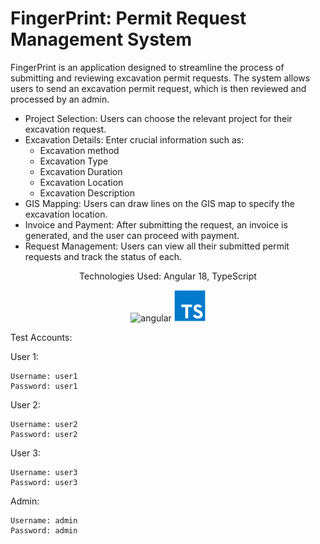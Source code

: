 # FingerPrint: Permit Request Management System

FingerPrint is an application designed to streamline the process of submitting and reviewing excavation permit requests. The system allows users to send an excavation permit request, which is then reviewed and processed by an admin.

* Project Selection: Users can choose the relevant project for their excavation request.
* Excavation Details: Enter crucial information such as:
    * Excavation method
    * Excavation Type
    * Excavation Duration
    * Excavation Location
    * Excavation Description
* GIS Mapping: Users can draw lines on the GIS map to specify the excavation location.
* Invoice and Payment: After submitting the request, an invoice is generated, and the user can proceed with payment.
* Request Management: Users can view all their submitted permit requests and track the status of each.

<div align="center">
  <p>Technologies Used: Angular 18, TypeScript</p>
  <img src="https://angular.io/assets/images/logos/angular/angular.svg" alt="angular" height="62"/>
  <img src="https://raw.githubusercontent.com/devicons/devicon/master/icons/typescript/typescript-original.svg" alt="typescript" height="50"/>
</div>

Test Accounts:

User 1:

    Username: user1
    Password: user1
User 2:

    Username: user2
    Password: user2
User 3:

    Username: user3
    Password: user3
    
Admin:

    Username: admin
    Password: admin
    


